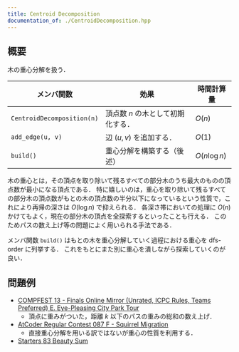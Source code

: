 ```yaml
---
title: Centroid Decomposition
documentation_of: ./CentroidDecomposition.hpp
---
```


## 概要
木の重心分解を扱う．

| メンバ関数                 | 効果                              | 時間計算量    |
| -------------------------- | --------------------------------- | ------------- |
| `CentroidDecomposition(n)` | 頂点数 $n$ の木として初期化する． | $O(n)$        |
| `add_edge(u, v)`           | 辺 $(u,v)$ を追加する．           | $O(1)$        |
| `build()`                  | 重心分解を構築する（後述）        | $O(n \log n)$ |

木の重心とは，その頂点を取り除いて残るすべての部分木のうち最大のものの頂点数が最小になる頂点である．
特に嬉しいのは，重心を取り除いて残るすべての部分木の頂点数がもとの木の頂点数の半分以下になっているという性質で，これにより再帰の深さは $O(\log n)$ で抑えられる．
各深さ帯においての処理に $O(n)$ かけてもよく，現在の部分木の頂点を全探索するといったことも行える．
このためパスの数え上げ等の問題によく用いられる手法である．

メンバ関数 `build()` はもとの木を重心分解していく過程における重心を dfs-order に列挙する．
これをもとにまた別に重心を潰しながら探索していくのが良い．

## 問題例
- [COMPFEST 13 - Finals Online Mirror (Unrated, ICPC Rules, Teams Preferred) E. Eye-Pleasing City Park Tour](https://codeforces.com/contest/1575/problem/E)
  - 頂点に重みがついた，距離 $k$ 以下のパスの重みの総和の数え上げ．
- [AtCoder Regular Contest 087 F - Squirrel Migration](https://atcoder.jp/contests/arc087/tasks/arc087_d)
  - 直接重心分解を用いる訳ではないが重心の性質を利用する．
- [Starters 83 Beauty Sum](https://www.codechef.com/problems/BEAUTY_SUM?tab=statement)
